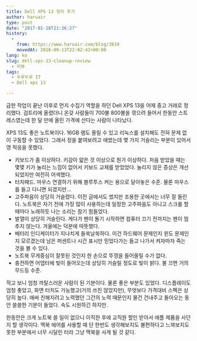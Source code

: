 ```yaml
---
title: Dell XPS 13 정리 후기
author: haruair
type: post
date: "2017-01-18T21:36:27"
history:
  - 
    from: https://www.haruair.com/blog/3810
    movedAt: 2018-09-13T22:02:42+00:00
lang: ko
slug: dell-xps-13-cleanup-review
  - 리뷰
tags:
  - 두루두루 IT
  - Dell xps 13

---
```

급한 작업이 끝난 이후로 먼지 수집기 역할을 하던 Dell XPS 13을 어제 중고 거래로 정리했다. 검트리에 올렸더니 온갖 사람들이 700불 800불을 깎으려 들어서 한동안 스트레스였는데 한 달 만에 올린 가격에 산다는 사람이 나타났다.

XPS 13도 좋은 노트북이다. 16GB 램도 올릴 수 있고 리눅스를 설치해도 전혀 문제 없이 구동할 수 있었다. 그래서 정을 붙여보려고 애썼는데 몇 가지 거슬리는 부분이 있어서 영 적응을 못했다.

  * 키보드가 좀 이상하다. 키감이 얇은 것 이상으로 뭔가 이상하다. 처음 받았을 때는 몇몇 키가 눌리는 느낌이 없어서 키보드 교체를 받았었다. 눌리지 않은 증상은 개선되었지만 여전히 어색했다.
  * 터치패드. 마우스 연결하기 위해 블루투스 켜는 용으로 달아놓은 수준. 물론 마우스를 들고 다니면 되겠지만&#8230;
  * 고주파음이 상당히 거슬렸다. 이전 글에서도 썼지만 조용한 곳에서는 너무 잘 들린다. 노트북은 자기 전에 가장 많이 사용하는데 일정한 고주파음도 아니고 스크롤 할 때마다 노래하듯 나는 소리는 참기 힘들었다.
  * 발열이 상당히 거슬린다. 게다가 펜이 돌기 시작하면 컴퓨터 끄기 전까지는 펜이 멈추지 않는다. 겨울에는 덕분에 따뜻했다.
  * 베터리 인디케이터가 지나치게 들쑥날쑥하다. 이건 하드웨어 문제인지 윈도 문제인지 모르겠는데 남은 퍼센트나 시간 표시만 믿었다가는 들고 나가서 켜자마자 죽는 것을 볼 수 있다.
  * 노트북 무게중심이 잘못된 것인지 한 손으로 뚜껑을 들어올릴 수가 없다.
  * 충전하면 어뎁터에 빛이 들어오는데 상당히 거슬릴 정도로 빛이 밝다. 불 끄면 거의 무드등 수준.

적고 보니 엄청 까탈스러운 사람이 된 기분이다. 물론 좋은 부분도 있었다. 디스플레이도 엄청 좋았고, 화면 터치도 가능했고(거의 쓰진 않았지만), 무엇보다 가격대비 스펙은 상당히 높다. 애써 친해지려고 노력했던 그간의 노력 때문인지 물건 건내주고 돌아오는 동안 쓸쓸한 기분이 들었다. 속도 시원하긴 하지만.

한동안은 크게 노트북 쓸 일이 없으니 이직한 후에 교직원 할인 받아서 애플 제품을 사던지 할 생각이다. 맥북 에어를 사용할 때 단 한번도 생각해보지도 불편하다고 느껴보지도 못한 부분에서 너무 시달린 터라 그냥 맥북을 사게 될 것 같다.
